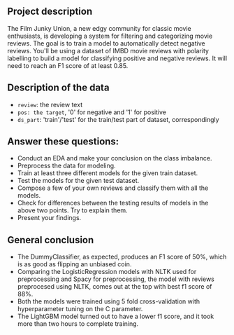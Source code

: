 ## Project description

The Film Junky Union, a new edgy community for classic movie enthusiasts, is developing a system for filtering and categorizing movie reviews. The goal is to train a model to automatically detect negative reviews. You'll be using a dataset of IMBD movie reviews with polarity labelling to build a model for classifying positive and negative reviews. It will need to reach an F1 score of at least 0.85.

## Description of the data

- `review`: the review text
- `pos: the target`, '0' for negative and '1' for positive
- `ds_part`: 'train'/'test' for the train/test part of dataset, correspondingly

## Answer these questions:

- Conduct an EDA and make your conclusion on the class imbalance.
- Preprocess the data for modeling.
- Train at least three different models for the given train dataset.
- Test the models for the given test dataset.
- Compose a few of your own reviews and classify them with all the models.
- Check for differences between the testing results of models in the above two points. Try to explain them.
- Present your findings.

## General conclusion

- The DummyClassifier, as expected, produces an F1 score of 50%, which is as good as flipping an unbiased coin.
- Comparing the LogisticRegression models with NLTK used for preprocessing and Spacy for preprocessing, the model with reviews preprocesed using NLTK, comes out at the top with best f1 score of 88%.
- Both the models were trained using 5 fold cross-validation with hyperparameter tuning on the C parameter.
- The LightGBM model turned out to have a lower f1 score, and it took more than two hours to complete training.
